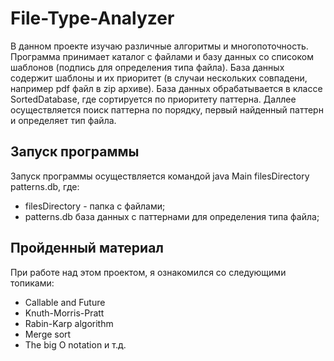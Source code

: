 # File-Type-Analyzer
В данном проекте изучаю различные алгоритмы и многопоточность.
Программа принимает каталог с файлами и базу данных со списоком шаблонов (подпись для определения типа файла). База данных содержит шаблоны и их приоритет (в случаи нескольких совпадени, например pdf файл в zip архиве). База данных обрабатывается в классе SortedDatabase, где сортируется по приоритету паттерна. Даллее осуществляется поиск паттерна по порядку, первый найденный паттерн и определяет тип файла.

## Запуск программы
Запуск программы осуществляется командой java Main filesDirectory patterns.db, где:

- filesDirectory - папка с файлами;
- patterns.db база данных с паттернами для определения типа файла;


## Пройденный материал       
При работе над этом проектом, я ознакомился со следующими топиками:

- Callable and Future
- Knuth-Morris-Pratt
- Rabin-Karp algorithm
- Merge sort
- The big O notation
  и т.д.
